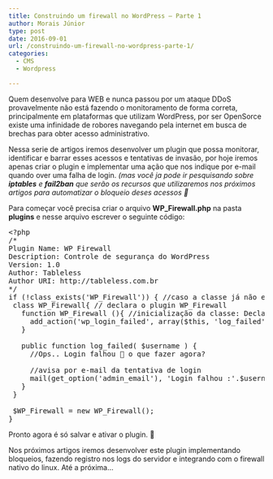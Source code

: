 ```yaml
---
title: Construindo um firewall no WordPress – Parte 1
author: Morais Júnior
type: post
date: 2016-09-01
url: /construindo-um-firewall-no-wordpress-parte-1/
categories:
  - CMS
  - Wordpress

---
```

Quem desenvolve para WEB e nunca passou por um ataque DDoS provavelmente não está fazendo o monitoramento de forma correta, principalmente em plataformas que utilizam WordPress, por ser OpenSorce existe uma infinidade de robores navegando pela internet em busca de brechas para obter acesso administrativo.

Nessa serie de artigos iremos desenvolver um plugin que possa monitorar, identificar e barrar esses acessos e tentativas de invasão, por hoje iremos apenas criar o plugin e implementar uma ação que nos indique por e-mail quando over uma falha de login. _(mas você ja pode ir pesquisando sobre **iptables** e **fail2ban** que serão os recursos que utilizaremos nos próximos artigos para automatizar o bloqueio deses acessos 🙂_

Para começar você precisa criar o arquivo **WP_Firewall.php** na pasta **plugins** e nesse arquivo escrever o seguinte código:

<pre class="lang-html">&lt;?php
/*
Plugin Name: WP Firewall
Description: Controle de segurança do WordPress
Version: 1.0
Author: Tableless
Author URI: http://tableless.com.br
*/
if (!class_exists('WP_Firewall')) { //caso a classe já não exista
 class WP_Firewall{ // declara o plugin WP_Firewall
   function WP_Firewall (){ //inicialização da classe: Declara uma ação apara quando tiver uma falha de login
     add_action('wp_login_failed', array($this, 'log_failed'));
   }

   public function log_failed( $username ) {
     //Ops.. Login falhou 🙂 o que fazer agora?

     //avisa por e-mail da tentativa de login
     mail(get_option('admin_email'), 'Login falhou :'.$username, json_encode($_SERVER)); 
   }
 }

 $WP_Firewall = new WP_Firewall();
}</pre>

Pronto agora é só salvar e ativar o plugin. 🙂

Nos próximos artigos iremos desenvolver este plugin implementando bloqueios, fazendo registro nos logs do servidor e integrando com o firewall nativo do linux. Até a próxima&#8230;